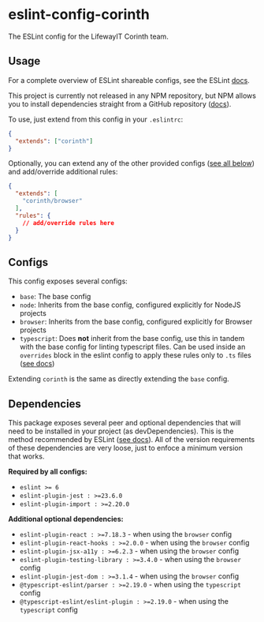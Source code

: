 # eslint-config-corinth

The ESLint config for the LifewayIT Corinth team.

## Usage

For a complete overview of ESLint shareable configs, see the ESLint [docs](https://eslint.org/docs/developer-guide/shareable-configs).

This project is currently not released in any NPM repository, but NPM allows you to install dependencies straight from a GitHub repository ([docs](https://docs.npmjs.com/files/package.json#github-urls)).

To use, just extend from this config in your `.eslintrc`:

```json
{
  "extends": ["corinth"]
}
```

Optionally, you can extend any of the other provided configs ([see all below](#Configs)) and add/override additional rules:

```json
{
  "extends": [
    "corinth/browser"
  ],
  "rules": {
    // add/override rules here
  }
}
```

## Configs

This config exposes several configs:
 - `base`: The base config
 - `node`: Inherits from the base config, configured explicitly for NodeJS projects
 - `browser`: Inherits from the base config, configured explicitly for Browser projects
 - `typescript`: Does **not** inherit from the base config, use this in tandem with the base config for linting typescript files.
Can be used inside an `overrides` block in the eslint config to apply these rules only to `.ts` files ([see docs](https://eslint.org/docs/user-guide/configuring#configuration-based-on-glob-patterns))

Extending `corinth` is the same as directly extending the `base` config.

## Dependencies

This package exposes several peer and optional dependencies that will need to be installed in your project (as devDependencies). This is the method recommended by ESLint ([see docs](https://eslint.org/docs/developer-guide/shareable-configs#publishing-a-shareable-config)).
All of the version requirements of these dependencies are very loose, just to enfoce a minimum version that works.

**Required by all configs:**
 - `eslint >= 6`
 - `eslint-plugin-jest : >=23.6.0`
 - `eslint-plugin-import : >=2.20.0`

**Additional optional dependencies:**
 - `eslint-plugin-react : >=7.18.3` - when using the `browser` config
 - `eslint-plugin-react-hooks : >=2.0.0` - when using the `browser` config
 - `eslint-plugin-jsx-a11y : >=6.2.3` - when using the `browser` config
 - `eslint-plugin-testing-library : >=3.4.0` - when using the `browser` config
 - `eslint-plugin-jest-dom : >=3.1.4` - when using the `browser` config
 - `@typescript-eslint/parser : >=2.19.0` - when using the `typescript` config
 - `@typescript-eslint/eslint-plugin : >=2.19.0` - when using the `typescript` config
